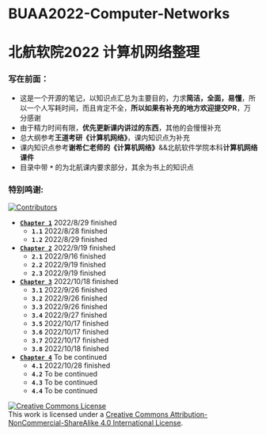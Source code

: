 # BUAA2022-Computer-Networks
# 北航软院2022 计算机网络整理

### 写在前面：
- 这是一个开源的笔记，以知识点汇总为主要目的，力求**简洁，全面，易懂**，所以一个人写耗时间，而且肯定不全，**所以如果有补充的地方欢迎提交PR**，万分感谢
- 由于精力时间有限，**优先更新课内讲过的东西**，其他的会慢慢补充
- 总大纲参考**王道考研《计算机网络》**，课内知识点为补充
- 课内知识点参考**谢希仁老师的《计算机网络》**&&北航软件学院本科**计算机网络课件**
- 目录中带 **`*`** 的为北航课内要求部分，其余为书上的知识点

### 特别鸣谢:
[![Contributors](https://contrib.rocks/image?repo=echo17666/BUAA2022-Computer-Networks)](https://github.com/echo17666/BUAA2022-Computer-Networks/graphs/contributors)

- <a href="https://github.com/echo17666/BUAA2022-Computer-Networks/blob/master/01 计算机网络体系结构/01 计算机网络体系结构.md">**`Chapter 1`**</a> 2022/8/29 finished
  - **`1.1`** 2022/8/28 finished
  - **`1.2`** 2022/8/29 finished
- <a href="https://github.com/echo17666/BUAA2022-Computer-Networks/blob/master/02 物理层/02 物理层.md">**`Chapter 2`**</a> 2022/9/19 finished
  - **`2.1`** 2022/9/16 finished
  - **`2.2`** 2022/9/19 finished
  - **`2.3`** 2022/9/19 finished
- <a href="https://github.com/echo17666/BUAA2022-Computer-Networks/blob/master/03 数据链路层/03 数据链路层.md">**`Chapter 3`**</a> 2022/10/18 finished
  - **`3.1`** 2022/9/26 finished
  - **`3.2`** 2022/9/26 finished
  - **`3.3`** 2022/9/26 finished
  - **`3.4`** 2022/9/27 finished
  - **`3.5`** 2022/10/17 finished
  - **`3.6`** 2022/10/17 finished
  - **`3.7`** 2022/10/17 finished
  - **`3.8`** 2022/10/18 finished
- <a href="https://github.com/echo17666/BUAA2022-Computer-Networks/blob/master/04 网络层/04 网络层.md">**`Chapter 4`**</a> To be continued
  - **`4.1`** 2022/10/28 finished
  - **`4.2`** To be continued
  - **`4.3`** To be continued
  - **`4.4`** To be continued

<a rel="license" href="http://creativecommons.org/licenses/by-nc-sa/4.0/"><img alt="Creative Commons License" style="border-width:0" src="https://i.creativecommons.org/l/by-nc-sa/4.0/88x31.png" /></a><br />This work is licensed under a <a rel="license" href="http://creativecommons.org/licenses/by-nc-sa/4.0/">Creative Commons Attribution-NonCommercial-ShareAlike 4.0 International License</a>.
